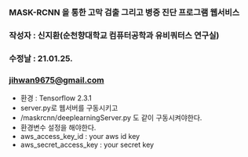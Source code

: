 ### MASK-RCNN 을 통한 고막 검출 그리고 병증 진단 프로그램 웹서비스
### 작성자 : 신지환(순천향대학교 컴퓨터공학과 유비쿼터스 연구실)
### 수정날 : 21.01.25.
### jihwan9675@gmail.com
 - 환경 : Tensorflow 2.3.1
 - server.py로 웹서버를 구동시키고
 - /maskrcnn/deeplearningServer.py 도 같이 구동시켜야한다.
 - 환경변수 설정을 해야한다.
  - aws_access_key_id : your aws id key
  - aws_secret_access_key : your secret key
